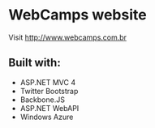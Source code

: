 WebCamps website
================

Visit http://www.webcamps.com.br

Built with:
-----------
+ ASP.NET MVC 4
+ Twitter Bootstrap
+ Backbone.JS
+ ASP.NET WebAPI
+ Windows Azure